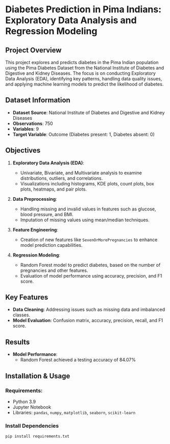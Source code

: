 #  Diabetes Prediction in Pima Indians: Exploratory Data Analysis and Regression Modeling

## Project Overview
This project explores and predicts diabetes in the Pima Indian population using the Pima Diabetes Dataset from the National Institute of Diabetes and Digestive and Kidney Diseases. The focus is on conducting Exploratory Data Analysis (EDA), identifying key patterns, handling data quality issues, and applying machine learning models to predict the likelihood of diabetes.

## Dataset Information
- **Dataset Source**: National Institute of Diabetes and Digestive and Kidney Diseases
- **Observations**: 750
- **Variables**: 9
- **Target Variable**: Outcome (Diabetes present: 1, Diabetes absent: 0)

## Objectives
1. **Exploratory Data Analysis (EDA)**: 
   - Univariate, Bivariate, and Multivariate analysis to examine distributions, outliers, and correlations.
   - Visualizations including histograms, KDE plots, count plots, box plots, heatmaps, and pair plots.

2. **Data Preprocessing**:
   - Handling missing and invalid values in features such as glucose, blood pressure, and BMI.
   - Imputation of missing values using mean/median techniques.

3. **Feature Engineering**:
   - Creation of new features like `SevenOrMorePregnancies` to enhance model prediction capabilities.

4. **Regression Modeling**:
   - Random Forest model to predict diabetes, based on the number of pregnancies and other features.
   - Evaluation of model performance using accuracy, precision, and F1 score.

## Key Features
- **Data Cleaning**: Addressing issues such as missing data and imbalanced classes.
- **Model Evaluation**: Confusion matrix, accuracy, precision, recall, and F1 score.

## Results
- **Model Performance**:
   - Random Forest achieved a testing accuracy of 84.07%

## Installation & Usage
### Requirements:
- Python 3.9
- Jupyter Notebook
- Libraries: `pandas`, `numpy`, `matplotlib`, `seaborn`, `scikit-learn`

### Install Dependencies
```bash
pip install requirements.txt